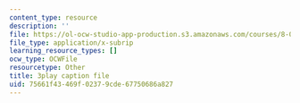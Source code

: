 ```yaml
---
content_type: resource
description: ''
file: https://ol-ocw-studio-app-production.s3.amazonaws.com/courses/8-01sc-classical-mechanics-fall-2016/75661f43469f02379cde67750686a827_0QF_uCgZW4Y.srt
file_type: application/x-subrip
learning_resource_types: []
ocw_type: OCWFile
resourcetype: Other
title: 3play caption file
uid: 75661f43-469f-0237-9cde-67750686a827
---
```

